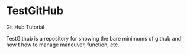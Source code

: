 # TestGitHub
Git Hub Tutorial


TestGithub is a repository for showing the bare minimums of github and how t
how to manage maneuver, function, etc.


